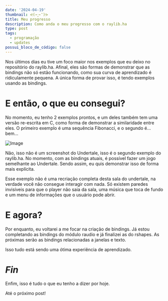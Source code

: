 ```yaml
---
date: '2024-04-19'
thumbnail: ᕙ(⇀‸↼‶)ᕗ
title: Meu progresso
description: Como anda o meu progresso com o raylib.ha
type: post
tags:
  - programação
  - updates
possui_bloco_de_código: false
---
```

Nos últimos dias eu tive um foco maior nos exemplos que eu deixo no
repositório do raylib.ha. Afinal, eles são formas de demonstrar que as bindings
não só estão funcionando, como sua curva de aprendizado é ridiculamente
pequena. A única forma de provar isso, é tendo exemplos usando as bindings.

# E então, o que eu consegui?

No momento, eu tenho 2 exemplos
prontos, e um deles também tem uma versão re-escrita em C, como forma de
demonstrar a similaridade entre eles. O primeiro exemplo é uma sequência
Fibonacci, e o segundo é… bem…

![Image](/assets/media/posts/901d15628e3491670f85c866621023eb.webp)

Não, isso não é um screenshot do Undertale, isso é o segundo exemplo do raylib.ha.
No momento, com as bindings atuais, é possível fazer um jogo semelhante ao
Undertale. Sendo assim, eu quis demonstrar isso de forma mais explícita.

Esse exemplo não é uma recriação completa desta sala do undertale, na
verdade você não consegue interagir com nada. Só existem paredes invisíveis
para que o player não saia da sala, uma música que toca de fundo e um menu de
informações que o usuário pode abrir.

# E agora?

Por enquanto, eu
voltarei a me focar na criação de bindings. Já estou completando as bindings do
módulo raudio e já finalizei as do rshapes. As próximas serão as bindings
relacionadas a janelas e texto.

Isso tudo está sendo uma ótima
experiência de aprendizado.

# _Fin_

Enfim, isso é tudo o
que eu tenho a dizer por hoje.

Até o próximo post!
